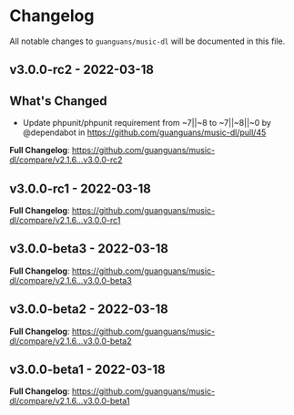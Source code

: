 # Changelog

All notable changes to `guanguans/music-dl` will be documented in this file.

## v3.0.0-rc2 - 2022-03-18

## What's Changed

- Update phpunit/phpunit requirement from ~7||~8 to ~7||~8||~0 by @dependabot in https://github.com/guanguans/music-dl/pull/45

**Full Changelog**: https://github.com/guanguans/music-dl/compare/v2.1.6...v3.0.0-rc2

## v3.0.0-rc1 - 2022-03-18

**Full Changelog**: https://github.com/guanguans/music-dl/compare/v2.1.6...v3.0.0-rc1

## v3.0.0-beta3 - 2022-03-18

**Full Changelog**: https://github.com/guanguans/music-dl/compare/v2.1.6...v3.0.0-beta3

## v3.0.0-beta2 - 2022-03-18

**Full Changelog**: https://github.com/guanguans/music-dl/compare/v2.1.6...v3.0.0-beta2

## v3.0.0-beta1 - 2022-03-18

**Full Changelog**: https://github.com/guanguans/music-dl/compare/v2.1.6...v3.0.0-beta1
